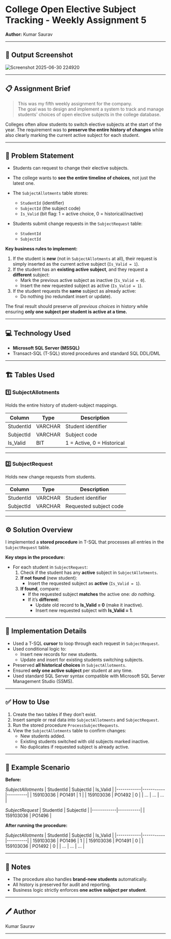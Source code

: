 # College Open Elective Subject Tracking - Weekly Assignment 5

**Author:** Kumar Saurav

---

## 📸 Output Screenshot

![Screenshot 2025-06-30 224920](https://github.com/user-attachments/assets/4aae1b91-87b0-4d3b-980a-2adf4714388e)


---

## 📋 Assignment Brief

> This was my fifth weekly assignment for the company.  
> The goal was to design and implement a system to track and manage students' choices of open elective subjects in the college database.  

Colleges often allow students to switch elective subjects at the start of the year. The requirement was to **preserve the entire history of changes** while also clearly marking the current active subject for each student.  

---

## 🧩 Problem Statement

- Students can request to change their elective subjects.
- The college wants to **see the entire timeline of choices**, not just the latest one.
- The `SubjectAllotments` table stores:
  - `StudentId` (identifier)
  - `SubjectId` (the subject code)
  - `Is_Valid` (bit flag: 1 = active choice, 0 = historical/inactive)

- Students submit change requests in the `SubjectRequest` table:
  - `StudentId`
  - `SubjectId`

**Key business rules to implement:**

1. If the student is **new** (not in `SubjectAllotments` at all), their request is simply inserted as the current active subject (`Is_Valid = 1`).
2. If the student has an **existing active subject**, and they request a **different** subject:
   - Mark the previous active subject as inactive (`Is_Valid = 0`).
   - Insert the new requested subject as active (`Is_Valid = 1`).
3. If the student requests the **same** subject as already active:
   - Do nothing (no redundant insert or update).

The final result should preserve *all previous choices* in history while ensuring **only one subject per student is active at a time.**

---

## 💻 Technology Used

- **Microsoft SQL Server (MSSQL)**
- Transact-SQL (T-SQL) stored procedures and standard SQL DDL/DML

---

## 🏗️ Tables Used

### 1️⃣ SubjectAllotments
Holds the entire history of student-subject mappings.

| Column     | Type      | Description                    |
|------------|-----------|--------------------------------|
| StudentId  | VARCHAR   | Student identifier             |
| SubjectId  | VARCHAR   | Subject code                   |
| Is_Valid   | BIT       | 1 = Active, 0 = Historical     |

---

### 2️⃣ SubjectRequest
Holds new change requests from students.

| Column     | Type      | Description                  |
|------------|-----------|-----------------------------|
| StudentId  | VARCHAR   | Student identifier          |
| SubjectId  | VARCHAR   | Requested subject code      |

---

## ⚙️ Solution Overview

I implemented a **stored procedure** in T-SQL that processes all entries in the `SubjectRequest` table.

**Key steps in the procedure:**

- For each student in `SubjectRequest`:
  1. Check if the student has any **active** subject in `SubjectAllotments`.
  2. **If not found** (new student):
     - Insert the requested subject as **active** (`Is_Valid = 1`).
  3. **If found**, compare:
     - If the requested subject **matches** the active one: *do nothing*.
     - If it’s **different**:
       - Update old record to **Is_Valid = 0** (make it inactive).
       - Insert new requested subject with **Is_Valid = 1**.

---

## 🧭 Implementation Details

- Used a T-SQL **cursor** to loop through each request in `SubjectRequest`.
- Used conditional logic to:
  - Insert new records for new students.
  - Update and insert for existing students switching subjects.
- Preserved **all historical choices** in `SubjectAllotments`.
- Ensured **only one active subject** per student at any time.
- Used standard SQL Server syntax compatible with Microsoft SQL Server Management Studio (SSMS).

---

## ✅ How to Use

1. Create the two tables if they don’t exist.
2. Insert sample or real data into `SubjectAllotments` and `SubjectRequest`.
3. Run the stored procedure `ProcessSubjectRequests`.
4. View the `SubjectAllotments` table to confirm changes:
   - New students added.
   - Existing students switched with old subjects marked inactive.
   - No duplicates if requested subject is already active.

---

## 📌 Example Scenario

**Before:**

_SubjectAllotments_
| StudentId  | SubjectId | Is_Valid |
|------------|-----------|----------|
| 159103036  | PO1491    | 1        |
| 159103036  | PO1492    | 0        |
| ...        | ...       | ...      |

_SubjectRequest_
| StudentId  | SubjectId |
|------------|-----------|
| 159103036  | PO1496    |

**After running the procedure:**

_SubjectAllotments_
| StudentId  | SubjectId | Is_Valid |
|------------|-----------|----------|
| 159103036  | PO1496    | 1        |
| 159103036  | PO1491    | 0        |
| 159103036  | PO1492    | 0        |
| ...        | ...       | ...      |

---

## 📜 Notes

- The procedure also handles **brand-new students** automatically.
- All history is preserved for audit and reporting.
- Business logic strictly enforces **one active subject per student**.

---

## 🖊️ Author

Kumar Saurav

---
